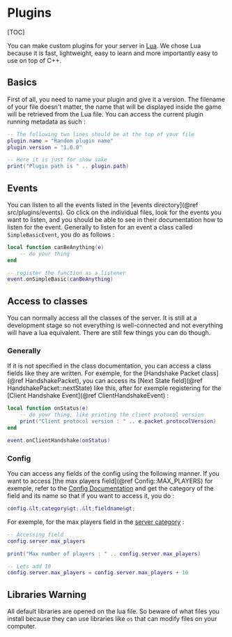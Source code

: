 # Plugins
[TOC]

You can make custom plugins for your server in [Lua](https://www.lua.org/about.html).
We chose Lua because it is fast, lightweight, easy to learn and more importantly easy to use on top of C++.

## Basics
First of all, you need to name your plugin and give it a version.
The filename of your file doesn't matter, the name that will be displayed
inside the game will be retrieved from the Lua file.
You can access the current plugin running metadata as such :

```lua
-- The following two lines should be at the top of your file
plugin.name = "Random plugin name"
plugin.version = "1.0.0"

-- Here it is just for show sake
print("Plugin path is " .. plugin.path)
```
## Events
You can listen to all the events listed in the [events directory](@ref src/plugins/events).
Go click on the individual files, look for the events you want to listen, and you
should be able to see in their documentation how to listen for the event.
Generally to listen for an event a class called `SimpleBasicEvent`, you do
as follows :
```lua
local function canBeAnything(e)
    -- do your thing
end

-- register the function as a listener
event.onSimpleBasic(canBeAnything)
```


## Access to classes
You can normally access all the classes of the server.
It is still at a development stage so not everything is well-connected
and not everything will have a lua equivalent.
There are still few things you can do though.

### Generally
If it is not specified in the class documentation, you can
access a class fields like they are written.
For exemple, for the [Handshake Packet class](@ref HandshakePacket), you
can access its [Next State field](@ref HandshakePacket::nextState)
like this, after for exemple registering for the [Client Handshake Event](@ref ClientHandshakeEvent) :
```lua
local function onStatus(e)
    -- do your thing, like printing the client protocol version
    print("Client protocol version : " .. e.packet.protocolVersion)
end

event.onClientHandshake(onStatus)
```
### Config
You can access any fields of the config using the following manner.
If you want to access [the max players field](@ref Config::MAX_PLAYERS) for exemple,
refer to the [Config Documentation](_2_CONFIG.md) and get the category of the field
and its name so that if you want to access it, you do :
```lua
config.&lt;category&gt;.&lt;fieldname&gt;
```
For exemple, for the max players field in the [server category](#config_server_category) :
```lua
-- Accessing field
config.server.max_players

print("Max number of players : " .. config.server.max_players)

-- Lets add 10
config.server.max_players = config.server.max_players + 10
```

## Libraries Warning
All default libraries are opened on the lua file. So beware of what files you install because they can use
libraries like `os` that can modify files on your computer.